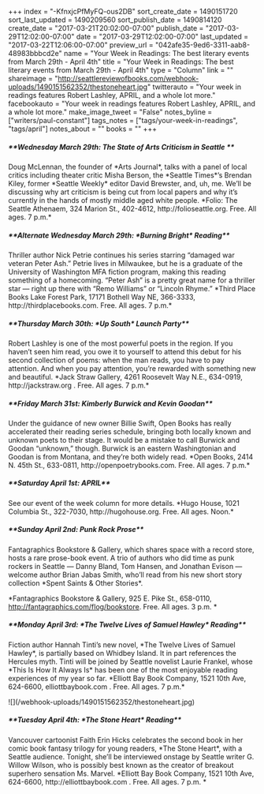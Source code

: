 +++
index = "-KfnxjcPfMyFQ-ous2DB"
sort_create_date = 1490151720
sort_last_updated = 1490209560
sort_publish_date = 1490814120
create_date = "2017-03-21T20:02:00-07:00"
publish_date = "2017-03-29T12:02:00-07:00"
date = "2017-03-29T12:02:00-07:00"
last_updated = "2017-03-22T12:06:00-07:00"
preview_url = "042afe35-9ed6-3311-aab8-48983bbbcd2e"
name = "Your Week in Readings: The best literary events from March 29th - April 4th"
title = "Your Week in Readings: The best literary events from March 29th - April 4th"
type = "Column"
link = ""
shareimage = "http://seattlereviewofbooks.com/webhook-uploads/1490151562352/thestoneheart.jpg"
twitterauto = "Your week in readings features Robert Lashley, APRIL, and a whole lot more."
facebookauto = "Your week in readings features Robert Lashley, APRIL, and a whole lot more."
make_image_tweet = "False"
notes_byline = ["writers/paul-constant"]
tags_notes = ["tags/your-week-in-readings", "tags/april"]
notes_about = ""
books = ""
+++
<p class="noindent"><h5>**Wednesday March 29th: The State of Arts Criticism in Seattle
**</h5></p> 
Doug McLennan, the founder of *Arts Journal*, talks with a panel of local critics including theater critic Misha Berson, the *Seattle Times*’s Brendan Kiley, former *Seattle Weekly* editor David Brewster, and, uh, me. We’ll be discussing why art criticism is being cut from local papers and why it’s currently in the hands of mostly middle aged white people.
*Folio: The Seattle Athenaem, 324 Marion St., 402-4612, http://folioseattle.org. Free. All ages. 7 p.m.*

<p class="noindent"><h5>**Alternate Wednesday March 29th: *Burning Bright* Reading**</h5></p> 
Thriller author Nick Petrie continues his series starring “damaged war veteran Peter Ash.” Petrie lives in Milwaukee, but he is a graduate of the University of Washington MFA fiction program, making this reading something of a homecoming. “Peter Ash” is a pretty great name for a thriller star — right up there with “Remo Williams” or “Lincoln Rhyme.”
*Third Place Books Lake Forest Park, 17171 Bothell Way NE, 366-3333, http://thirdplacebooks.com. Free. All ages. 7 p.m.*

 
<p class="noindent"><h5>**Thursday March 30th: *Up South* Launch Party**</h5></p> 
Robert Lashley is one of the most powerful poets in the region. If you haven’t seen him read, you owe it to yourself to attend this debut for his second collection of poems: when the man reads, you have to pay attention. And when you pay attention, you’re rewarded with something new and beautiful.
*Jack Straw Gallery, 4261 Roosevelt Way N.E., 634-0919, http://jackstraw.org .  Free. All ages. 7 p.m.* 
 
<p class="noindent"><h5>**Friday March 31st: Kimberly Burwick and Kevin Goodan**</h5></p> 
Under the guidance of new owner Billie Swift, Open Books has really accelerated their reading series schedule, bringing both locally known and unknown poets to their stage. It would be a mistake to call Burwick and Goodan “unknown,” though. Burwick is an eastern Washingtonian and Goodan is from Montana, and they’re both widely read.
*Open Books, 2414 N. 45th St., 633-0811, http://openpoetrybooks.com. Free. All ages. 7 p.m.*  

<p class="noindent"><h5>**Saturday April 1st: APRIL**</h5></p> 
See our event of the week column for more details.
 *Hugo House, 1021 Columbia St., 322-7030, http://hugohouse.org. Free. All ages. Noon.*

 <p class="noindent"><h5>**Sunday April 2nd: Punk Rock Prose**</h5></p> 
Fantagraphics Bookstore & Gallery, which shares space with a record store, hosts a rare prose-book event. A trio of authors who did time as punk rockers in Seattle — Danny Bland, Tom Hansen, and Jonathan Evison — welcome author Brian Jabas Smith, who’ll read from his new short story collection *Spent Saints & Other Stories*.

 *Fantagraphics Bookstore & Gallery, 925 E. Pike St., 658-0110, http://fantagraphics.com/flog/bookstore. Free. All ages. 3 p.m. * 

<p class="noindent"><h5>**Monday April 3rd: *The Twelve Lives of Samuel Hawley* Reading**</h5></p> 
 Fiction author Hannah Tinti’s new novel, *The Twelve Lives of Samuel Hawley*, is partially based on Whidbey Island. It in part references the Hercules myth. Tinti will be joined by Seattle novelist Laurie Frankel, whose *This Is How It Always Is* has been one of the most enjoyable reading experiences of my year so far. 
*Elliott Bay Book Company, 1521 10th Ave, 624-6600, elliottbaybook.com . Free. All ages. 7 p.m.* 

<p class="image-left">![](/webhook-uploads/1490151562352/thestoneheart.jpg)</p>
<p class="noindent"><h5>**Tuesday April 4th: *The Stone Heart* Reading**</h5></p> 
Vancouver cartoonist Faith Erin Hicks celebrates the second book in her comic book fantasy trilogy for young readers, *The Stone Heart*, with a Seattle audience. Tonight, she’ll be interviewed onstage by Seattle writer G. Willow Wilson, who is possibly best known as the creator of breakout superhero sensation Ms. Marvel.
*Elliott Bay Book Company, 1521 10th Ave, 624-6600, http://elliottbaybook.com . Free. All ages. 7 p.m. *